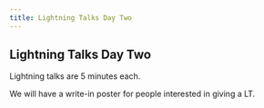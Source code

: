 ```yaml
---
title: Lightning Talks Day Two
---
```


## Lightning Talks Day Two

Lightning talks are 5 minutes each.

We will have a write-in poster for people interested in giving a LT.
